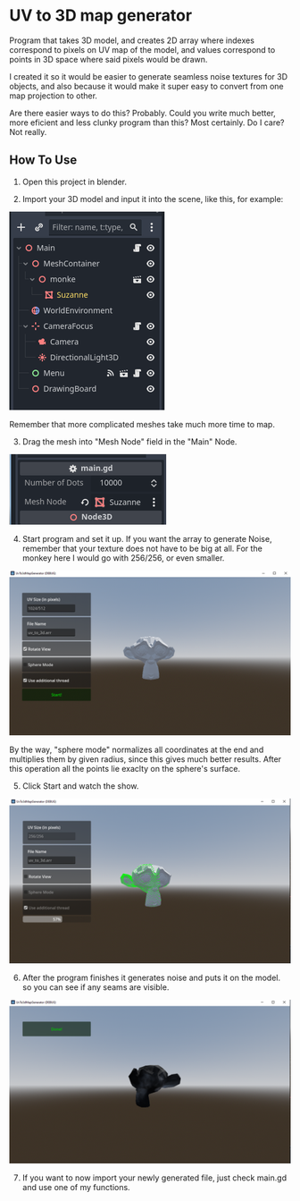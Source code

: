 
# UV to 3D map generator

Program that takes 3D model, and creates 2D array where indexes correspond to pixels on UV map of the model, and values correspond to points in 3D space where said pixels would be drawn.

I created it so it would be easier to generate seamless noise textures for 3D objects, and also because it would make it super easy to convert from one map projection to other.

Are there easier ways to do this? Probably. Could you write much better, more eficient and less clunky program than this? Most certainly. Do I care? Not really.
## How To Use

1. Open this project in blender.

2. Import your 3D model and input it into the scene, like this, for example:

![image](https://github.com/kubaxius/UvTo3D/blob/master/readme_images/structire.PNG?raw=true)

Remember that more complicated meshes take much more time to map.

3. Drag the mesh into "Mesh Node" field in the "Main" Node.

![image](https://github.com/kubaxius/UvTo3D/blob/master/readme_images/settings.PNG?raw=true)

4. Start program and set it up. If you want the array to generate Noise, remember that your texture does not have to be big at all. For the monkey here I would go with 256/256, or even smaller.

![image](https://github.com/kubaxius/UvTo3D/blob/master/readme_images/start.PNG?raw=true)

By the way, "sphere mode" normalizes all coordinates at the end and multiplies them by given radius, since this gives much better results. After this operation all the points lie exaclty on the sphere's surface.

5. Click Start and watch the show.

![image](https://github.com/kubaxius/UvTo3D/blob/master/readme_images/mid.PNG?raw=true)

6. After the program finishes it generates noise and puts it on the model. so you can see if any seams are visible.

![image](https://github.com/kubaxius/UvTo3D/blob/master/readme_images/fin.PNG?raw=true)

7. If you want to now import your newly generated file, just check main.gd and use one of my functions.